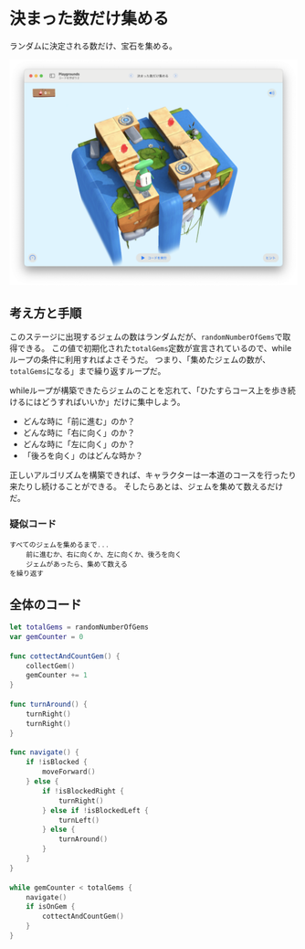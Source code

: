 # 決まった数だけ集める

ランダムに決定される数だけ、宝石を集める。

![ステージ画像](./Images/決まった数だけ集める.png)

## 考え方と手順

このステージに出現するジェムの数はランダムだが、`randomNumberOfGems`で取得できる。
この値で初期化された`totalGems`定数が宣言されているので、whileループの条件に利用すればよさそうだ。
つまり、「集めたジェムの数が、`totalGems`になる」まで繰り返すループだ。

whileループが構築できたらジェムのことを忘れて、「ひたすらコース上を歩き続けるにはどうすればいいか」だけに集中しよう。

- どんな時に「前に進む」のか？
- どんな時に「右に向く」のか？
- どんな時に「左に向く」のか？
- 「後ろを向く」のはどんな時か？

正しいアルゴリズムを構築できれば、キャラクターは一本道のコースを行ったり来たりし続けることができる。
そしたらあとは、ジェムを集めて数えるだけだ。

### 疑似コード

```swift
すべてのジェムを集めるまで...
    前に進むか、右に向くか、左に向くか、後ろを向く
    ジェムがあったら、集めて数える
を繰り返す
```

## 全体のコード

```swift
let totalGems = randomNumberOfGems
var gemCounter = 0

func cottectAndCountGem() {
    collectGem()
    gemCounter += 1
}

func turnAround() {
    turnRight()
    turnRight()
}

func navigate() {
    if !isBlocked {
        moveForward()
    } else {
        if !isBlockedRight {
            turnRight()
        } else if !isBlockedLeft {
            turnLeft()
        } else {
            turnAround()
        }
    }    
}

while gemCounter < totalGems {
    navigate()
    if isOnGem {
        cottectAndCountGem()
    }
}
```